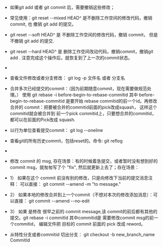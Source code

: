 * 如果git add 或者 git commit 后，需要撤销这些修改； 
* 常见使用：git reset --mixed HEAD^ 是不删除工作空间的修改代码，撤销 commit, 也 撤销 git add 的提交。
*  git reset --soft HEAD^ 是 不删除工作空间的修改代码，撤销 commit， 但是不撤销 git add 的提交.
*  git reset --hard HEAD^ 是 删除工作空间改动代码，撤销commit，撤销git add . 注意完成这个操作后，就恢复到了上一次的commit状态。
*  

* 查看文件修改或者分支修改： git log -p 文件名 或者 分支名


* 合并多次已经提交的commit：（因为前期随意commit，现在需要做规范处理。） 使用 git rebase -i  before-begin-to-rebase-commitid 其中 before-begin-to-rebase-commitid 是要开始 rebase commitid的前一个id。再修改合并的 commit：把要被合并的commitid前面的pick改成squash， 这样这个commitid就会被合并到 前一个pick commitid上，只要想合并的commitid，都可以在前面的Pick改成 squash.

* 以行为单位查看提交commit： git log --oneline 

* 查看git的所有历史commit，包括reset的。命令: git reflog 
* 

* 修改 commit 的 msg, 存在场景：有的时候着急提交，或者暂时没有想到好的 commit msg，就匆匆写了个 "fix", 然后就更新上去了；存在场景：
* 1） 如果在这个 commit 前没有别的修改，只是向修改下当前的提交消息注释： 可以直接： git commit --amend -m "to message."
* 2） 如果本地的修改合并到上一个commit（不想对本次的修改添加消息）：可以直接： git commit --amend --no-edit
* 3） 如果 是修改 很早之前的 commit message,该 commit的前后都有其他的提交。git rebase -i commitId 其中commitid是 需要修改commit msg的前一个commitid， 编辑文件把 目标的 commit 前面的 pick 改成 reword。

* 从特性分支或者commitid 切出分支： git checkout -b new_branch_name      CommitId
